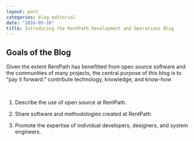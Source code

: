 ```yaml
---
layout: post
categories: blog editorial
date: "2016-05-16"
title: Introducing the RentPath Development and Operations Blog
---
```


Goals of the Blog
-----------------

Given the extent RentPath has benefitted from open source software and the communities of many projects,
the central purpose of this blog is to “pay it forward:”
contribute technology, knowledge, and know-how

 

1.  Describe the use of open source at RentPath.

2.  Share software and methodologies created at RentPath.

3.  Promote the expertise of individual developers, designers, and system
    engineers.
